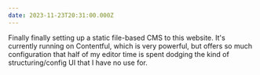 ```yaml
---
date: 2023-11-23T20:31:00.000Z
---
```


Finally finally setting up a static file-based CMS to this website. It's currently running on Contentful, which is very powerful, but offers so much configuration that half of my editor time is spent dodging the kind of structuring/config UI that I have no use for.
